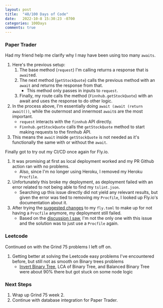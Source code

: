 ```yaml
---
layout: post
title:  "48/100 Days of Code"
date:   2022-10-8 15:30:23 -0700
categories: 100Days
comments: true
---
```


### Paper Trader

Had my friend help me clarify why I may have been using too many `awaits`.

1. Here's the previous setup:
    1. The base method (`request`) I'm calling returns a response that is `await`ed.
    2. The next method (`getStockQuote`) calls the previous method with an `await` and returns the response from that.
        - This method only passes in inputs to `request`.
    3. Finally, my route calls the method (`Finnhub.getStockQuote`) with an await and uses the response to do other logic.
2. In the process above, I'm essentially doing `await (await (return await())`, while the outermost and innermost `await`s are the most important.
    - `request` interacts with the `finnhub` API directly.
    - `Finnhub.getStockQuote` calls the `getStockQuote` method to start making requests to the finnhub API.
3. This means the `await` inside `getStockQuote` is not needed as it's functionally the same with or without the `await`. 

Finally got to try out my CI/CD once again for Fly.io.
1. It was promising at first as local deployment worked and my PR Github action ran with no problems.
    - Also, since I'm no longer using Heroku, I removed my Heroku `Procfile`.
2. Unfortunately this broke my deployment, as deployment failed with an error related to not being able to find my `tslint.json`.
    - Searching up this issue directly did not yield any relevant results, but given the error was tied to removing my `Procfile`, I looked up Fly.io's documentation about it.
3. After trying the [suggested changes](https://community.fly.io/t/procfile-documentation/1169) to my `fly.toml` to make up for not having a `Procfile` anymore, my deployment still failed.
    - Based on the [discussion I saw](https://community.fly.io/t/procfile-confusion/4225/6), I'm not the only one with this issue and the solution was to just use a `Procfile` again.


### Leetcode

Continued on with the Grind 75 problems I left off on.

1. Getting better at solving the Leetcode easy problems I've encountered before, but still not as smooth on Binary trees problems 
    - [Invert Binary Tree](https://twitter.com/mxcl/status/608682016205344768?s=20&t=h1VhzcnR0MuMWhmimWGRSQ), LCA of Binary Tree, and Balanced Binary Tree were about 90% there but got stuck on some node logic

### Next Steps
1. Wrap up Grind 75 week 2.
2. Continue with database integration for Paper Trader.